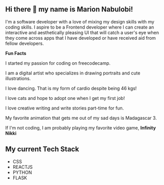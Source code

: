 ## Hi there 👋 my name is Marion Nabulobi!

I'm a software developer with a love of mixing my design skills with my coding skills. 
I aspire to be a Frontend developer where I can create an interactive and aesthetically pleasing UI that will catch a user's eye when they come across apps that I have developed or have received aid from fellow developers. 

**Fun Facts**

I started my passion for coding on freecodecamp.

I am a digital artist who specializes in drawing portraits and cute illustrations.

I love dancing. That is my form of cardio despite being 46 kgs!

I love cats and hope to adopt one when I get my first job!

I love creative writing and write stories part-time for fun. 

My favorite animation that gets me out of my sad days is Madagascar 3.

If I'm not coding, I am probably playing my favorite video game, **Infinity Nikki**

## My current Tech Stack
- CSS
- REACTJS
- PYTHON
- FLASK



<!--
**arilobi/arilobi** is a ✨ _special_ ✨ repository because its `README.md` (this file) appears on your GitHub profile.

Here are some ideas to get you started:

- 🔭 I’m currently working on ...
- 🌱 I’m currently learning ...
- 👯 I’m looking to collaborate on ...
- 🤔 I’m looking for help with ...
- 💬 Ask me about ...
- 📫 How to reach me: ...
- 😄 Pronouns: ...
- ⚡ Fun fact: ...
-->
